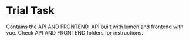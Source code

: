 # Trial Task


Contains the API AND FRONTEND. API built with lumen and frontend with vue. Check API AND FRONTEND folders for instructions.

